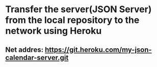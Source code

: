 # Transfer the server(JSON Server) from the local repository to the network using Heroku
## Net addres: https://git.heroku.com/my-json-calendar-server.git
